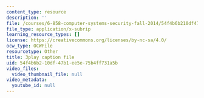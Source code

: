 ```yaml
---
content_type: resource
description: ''
file: /courses/6-858-computer-systems-security-fall-2014/54f4b6b210df47b1ee5e75b4ff731a5b_GqmQg-cszw4.srt
file_type: application/x-subrip
learning_resource_types: []
license: https://creativecommons.org/licenses/by-nc-sa/4.0/
ocw_type: OCWFile
resourcetype: Other
title: 3play caption file
uid: 54f4b6b2-10df-47b1-ee5e-75b4ff731a5b
video_files:
  video_thumbnail_file: null
video_metadata:
  youtube_id: null
---
```

